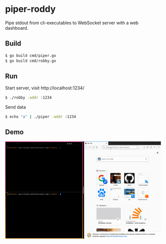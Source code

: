 # piper-roddy
Pipe stdout from cli-executables to WebSocket server with a web dashboard.

## Build
``` bash
$ go build cmd/piper.go
$ go build cmd/robby.go
```
## Run
Start server, visit http://localhost:1234/
``` bash
$ ./robby -addr :1234
```

Send data
``` bash
$ echo "a" | ./piper -addr :1234
```

## Demo
![Demo](https://github.com/bitterbit/piper-roddy/raw/master/imgs/demo.gif)
